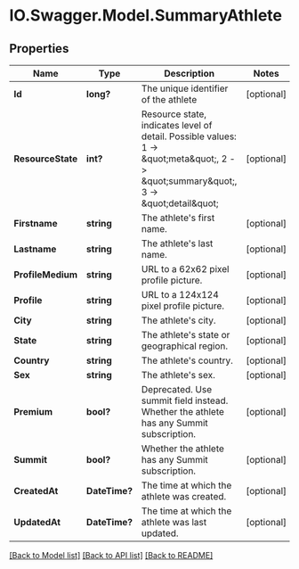 # IO.Swagger.Model.SummaryAthlete
## Properties

Name | Type | Description | Notes
------------ | ------------- | ------------- | -------------
**Id** | **long?** | The unique identifier of the athlete | [optional] 
**ResourceState** | **int?** | Resource state, indicates level of detail. Possible values: 1 -&gt; \&quot;meta\&quot;, 2 -&gt; \&quot;summary\&quot;, 3 -&gt; \&quot;detail\&quot; | [optional] 
**Firstname** | **string** | The athlete&#x27;s first name. | [optional] 
**Lastname** | **string** | The athlete&#x27;s last name. | [optional] 
**ProfileMedium** | **string** | URL to a 62x62 pixel profile picture. | [optional] 
**Profile** | **string** | URL to a 124x124 pixel profile picture. | [optional] 
**City** | **string** | The athlete&#x27;s city. | [optional] 
**State** | **string** | The athlete&#x27;s state or geographical region. | [optional] 
**Country** | **string** | The athlete&#x27;s country. | [optional] 
**Sex** | **string** | The athlete&#x27;s sex. | [optional] 
**Premium** | **bool?** | Deprecated.  Use summit field instead. Whether the athlete has any Summit subscription. | [optional] 
**Summit** | **bool?** | Whether the athlete has any Summit subscription. | [optional] 
**CreatedAt** | **DateTime?** | The time at which the athlete was created. | [optional] 
**UpdatedAt** | **DateTime?** | The time at which the athlete was last updated. | [optional] 

[[Back to Model list]](../README.md#documentation-for-models) [[Back to API list]](../README.md#documentation-for-api-endpoints) [[Back to README]](../README.md)


